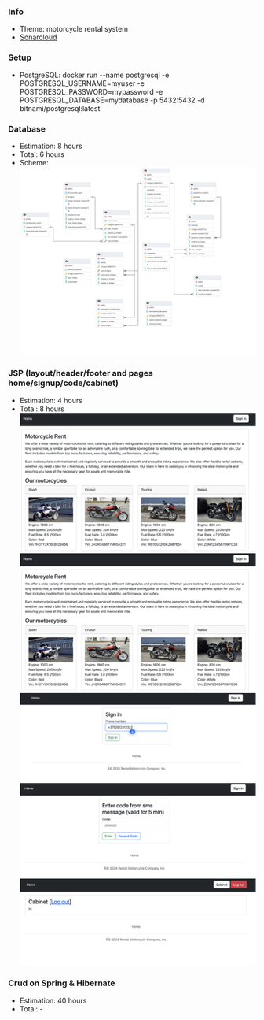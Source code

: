 ### Info
- Theme: motorcycle rental system
- [Sonarcloud](https://sonarcloud.io/summary/overall?id=Intzer_bsuir-ciir-java&branch=main)

### Setup
- PostgreSQL: docker run --name postgresql -e POSTGRESQL_USERNAME=myuser -e POSTGRESQL_PASSWORD=mypassword -e POSTGRESQL_DATABASE=mydatabase -p 5432:5432 -d bitnami/postgresql:latest

### Database
- Estimation: 8 hours
- Total: 6 hours
- Scheme:
![bd_scheme](https://github.com/intzer/bsuir-ciir-java/blob/main/bd_scheme.png?raw=true)

### JSP (layout/header/footer and pages home/signup/code/cabinet)
- Estimation: 4 hours
- Total: 8 hours
![jsp](https://github.com/intzer/bsuir-ciir-java/blob/main/screenshots/s1.png?raw=true)
![jsp](https://github.com/intzer/bsuir-ciir-java/blob/main/screenshots/s2.png?raw=true)
![jsp](https://github.com/intzer/bsuir-ciir-java/blob/main/screenshots/s3.png?raw=true)
![jsp](https://github.com/intzer/bsuir-ciir-java/blob/main/screenshots/s4.png?raw=true)
![jsp](https://github.com/intzer/bsuir-ciir-java/blob/main/screenshots/s5.png?raw=true)


### Crud on Spring & Hibernate
- Estimation: 40 hours
- Total: -
